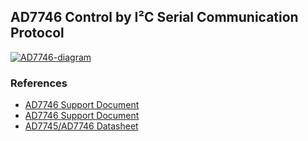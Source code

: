 ## AD7746 Control by I²C Serial Communication Protocol

<a href="https://ibb.co/rvvXb4B"><img src="https://i.ibb.co/g66cvz0/AD7746-diagram.png" alt="AD7746-diagram" border="0"></a>

### References
- [AD7746 Support Document](https://www.dropbox.com/s/0fx0g5lrc8xli53/Support_document.pdf?dl=0)
- [AD7746 Support Document](Support_document.pdf)
- [AD7745/AD7746 Datasheet](https://www.analog.com/media/en/technical-documentation/data-sheets/AD7745_7746.pdf)
